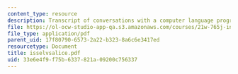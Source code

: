 ```yaml
---
content_type: resource
description: Transcript of conversations with a computer language program.
file: https://ol-ocw-studio-app-qa.s3.amazonaws.com/courses/21w-765j-interactive-and-non-linear-narrative-theory-and-practice-spring-2004/33e6e4f9f75b6337821a09200c756337_isselvsalice.pdf
file_type: application/pdf
parent_uid: 17f80790-6573-2a22-b323-8a6c6e3417ed
resourcetype: Document
title: isselvsalice.pdf
uid: 33e6e4f9-f75b-6337-821a-09200c756337
---
```

